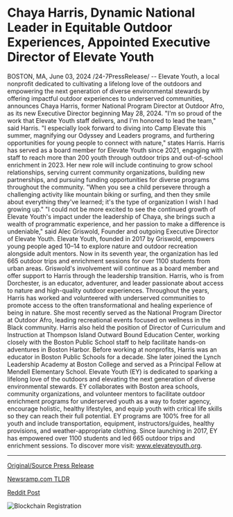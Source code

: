 # Chaya Harris, Dynamic National Leader in Equitable Outdoor Experiences, Appointed Executive Director of Elevate Youth

BOSTON, MA, June 03, 2024 /24-7PressRelease/ -- Elevate Youth, a local nonprofit dedicated to cultivating a lifelong love of the outdoors and empowering the next generation of diverse environmental stewards by offering impactful outdoor experiences to underserved communities, announces Chaya Harris, former National Program Director at Outdoor Afro, as its new Executive Director beginning May 28, 2024.  "I'm so proud of the work that Elevate Youth staff delivers, and I'm honored to lead the team," said Harris. "I especially look forward to diving into Camp Elevate this summer, magnifying our Odyssey and Leaders programs, and furthering opportunities for young people to connect with nature," states Harris.  Harris has served as a board member for Elevate Youth since 2021, engaging with staff to reach more than 200 youth through outdoor trips and out-of-school enrichment in 2023. Her new role will include continuing to grow school relationships, serving current community organizations, building new partnerships, and pursuing funding opportunities for diverse programs throughout the community.   "When you see a child persevere through a challenging activity like mountain biking or surfing, and then they smile about everything they've learned; it's the type of organization I wish I had growing up."  "I could not be more excited to see the continued growth of Elevate Youth's impact under the leadership of Chaya, she brings such a wealth of programmatic experience, and her passion to make a difference is undeniable," said Alec Griswold, Founder and outgoing Executive Director of Elevate Youth.  Elevate Youth, founded in 2017 by Griswold, empowers young people aged 10–14 to explore nature and outdoor recreation alongside adult mentors. Now in its seventh year, the organization has led 665 outdoor trips and enrichment sessions for over 1100 students from urban areas. Griswold's involvement will continue as a board member and offer support to Harris through the leadership transition.  Harris, who is from Dorchester, is an educator, adventurer, and leader passionate about access to nature and high-quality outdoor experiences. Throughout the years, Harris has worked and volunteered with underserved communities to promote access to the often transformational and healing experience of being in nature. She most recently served as the National Program Director at Outdoor Afro, leading recreational events focused on wellness in the Black community. Harris also held the position of Director of Curriculum and Instruction at Thompson Island Outward Bound Education Center, working closely with the Boston Public School staff to help facilitate hands-on adventures in Boston Harbor. Before working at nonprofits, Harris was an educator in Boston Public Schools for a decade. She later joined the Lynch Leadership Academy at Boston College and served as a Principal Fellow at Mendell Elementary School.  Elevate Youth (EY) is dedicated to sparking a lifelong love of the outdoors and elevating the next generation of diverse environmental stewards. EY collaborates with Boston area schools, community organizations, and volunteer mentors to facilitate outdoor enrichment programs for underserved youth as a way to foster agency, encourage holistic, healthy lifestyles, and equip youth with critical life skills so they can reach their full potential. EY programs are 100% free for all youth and include transportation, equipment, instructors/guides, healthy provisions, and weather-appropriate clothing.   Since launching in 2017, EY has empowered over 1100 students and led 665 outdoor trips and enrichment sessions. To discover more visit: www.elevateyouth.org. 

---

[Original/Source Press Release](https://www.24-7pressrelease.com/press-release/511322/chaya-harris-dynamic-national-leader-in-equitable-outdoor-experiences-appointed-executive-director-of-elevate-youth)
                    

[Newsramp.com TLDR](None) 



[Reddit Post](https://www.reddit.com/r/Business_NewsRamp/comments/1d70p25/elevate_youth_appoints_chaya_harris_as_new/) 



![Blockchain Registration](https://cdn.newsramp.app/24-7PressRelease/qrcode/246/3/archCP2v.webp)